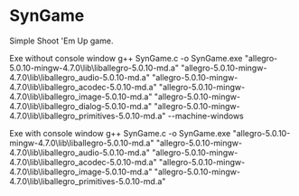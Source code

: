# SynGame
Simple Shoot 'Em Up game. 

Exe without console window
g++ SynGame.c -o SynGame.exe "allegro-5.0.10-mingw-4.7.0\lib\liballegro-5.0.10-md.a" "allegro-5.0.10-mingw-4.7.0\lib\liballegro_audio-5.0.10-md.a" "allegro-5.0.10-mingw-4.7.0\lib\liballegro_acodec-5.0.10-md.a" "allegro-5.0.10-mingw-4.7.0\lib\liballegro_image-5.0.10-md.a" "allegro-5.0.10-mingw-4.7.0\lib\liballegro_dialog-5.0.10-md.a" "allegro-5.0.10-mingw-4.7.0\lib\liballegro_primitives-5.0.10-md.a" --machine-windows

Exe with console window
g++ SynGame.c -o SynGame.exe "allegro-5.0.10-mingw-4.7.0\lib\liballegro-5.0.10-md.a" "allegro-5.0.10-mingw-4.7.0\lib\liballegro_audio-5.0.10-md.a" "allegro-5.0.10-mingw-4.7.0\lib\liballegro_acodec-5.0.10-md.a" "allegro-5.0.10-mingw-4.7.0\lib\liballegro_image-5.0.10-md.a" "allegro-5.0.10-mingw-4.7.0\lib\liballegro_primitives-5.0.10-md.a"